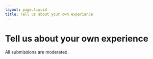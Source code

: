 ```yaml
---
layout: page.liquid
title: Tell us about your own experience
---
```


# Tell us about your own experience

All submissions are moderated.

